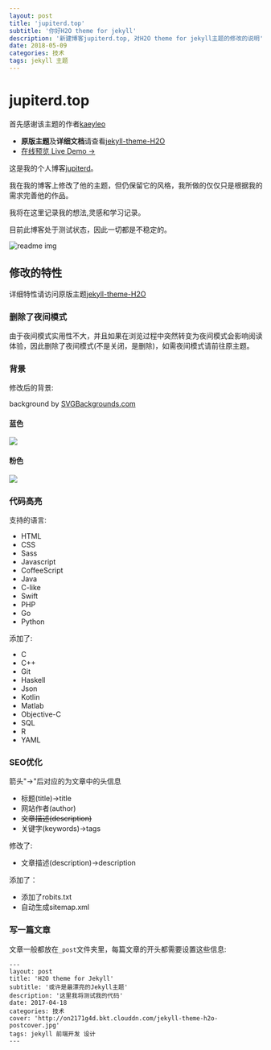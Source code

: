 ```yaml
---
layout: post
title: 'jupiterd.top'
subtitle: '你好H2O theme for jekyll'
description: '新建博客jupiterd.top, 对H2O theme for jekyll主题的修改的说明'
date: 2018-05-09
categories: 技术
tags: jekyll 主题
---
```

# jupiterd.top 
首先感谢该主题的作者[kaeyleo](https://github.com/kaeyleo)
* **原版主题**及**详细文档**请查看[jekyll-theme-H2O](https://github.com/kaeyleo/jekyll-theme-H2O)
* [在线预览 Live Demo →](http://liaokeyu.com/)

这是我的个人博客[jupiterd](http://jupiterd.top/)。 

我在我的博客上修改了他的主题，但仍保留它的风格，我所做的仅仅只是根据我的需求完善他的作品。

我将在这里记录我的想法,灵感和学习记录。 
 
目前此博客处于测试状态，因此一切都是不稳定的。 
 
![readme img](http://p88h3xolw.bkt.clouddn.com/18-5-5/15425587.jpg)

## 修改的特性
详细特性请访问原版主题[jekyll-theme-H2O](https://github.com/kaeyleo/jekyll-theme-H2O)
### 删除了夜间模式
由于夜间模式实用性不大，并且如果在浏览过程中突然转变为夜间模式会影响阅读体验，因此删除了夜间模式(不是关闭，是删除)，如需夜间模式请前往原主题。
### 背景
修改后的背景:

background by [SVGBackgrounds.com](https://www.svgbackgrounds.com/)
#### 蓝色
![](http://p88h3xolw.bkt.clouddn.com/18-5-8/6978409.jpg)
#### 粉色
![](http://p88h3xolw.bkt.clouddn.com/18-5-8/61212591.jpg)
### 代码高亮
支持的语言:
* HTML
* CSS
* Sass
* Javascript
* CoffeeScript
* Java
* C-like
* Swift
* PHP
* Go
* Python

添加了:
* C
* C++
* Git
* Haskell
* Json
* Kotlin
* Matlab
* Objective-C
* SQL
* R
* YAML

### SEO优化
箭头"→"后对应的为文章中的头信息
* 标题(title)→title
* 网站作者(author)
* ~~文章描述(description)~~
* 关键字(keywords)→tags

修改了:
* 文章描述(description)→description

添加了：
* 添加了robits.txt
* 自动生成sitemap.xml

### 写一篇文章
文章一般都放在`_post`文件夹里，每篇文章的开头都需要设置这些信息:

```
---
layout: post
title: 'H2O theme for Jekyll'
subtitle: '或许是最漂亮的Jekyll主题'
description: '这里我将测试我的代码'
date: 2017-04-18
categories: 技术
cover: 'http://on2171g4d.bkt.clouddn.com/jekyll-theme-h2o-postcover.jpg'
tags: jekyll 前端开发 设计
---
```